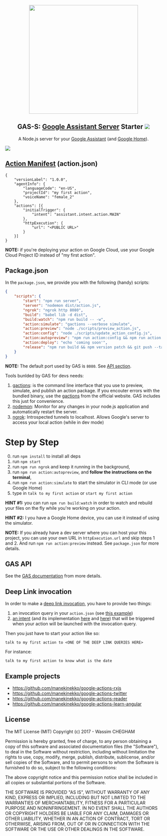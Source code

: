 <p align="center">
  <img src="https://cloud.githubusercontent.com/assets/1699357/21663314/b022ace0-d2df-11e6-8713-9f68b1c3ee3b.png" width="350">
</p>
<h2 align="center">GAS-S: <a href="https://github.com/manekinekko/google-actions-server">Google Assistant Server</a> Starter <img src="https://circleci.com/gh/manekinekko/google-actions-starter.svg?style=svg"></h2>
<p align="center">A Node.js server for your <a href="https://developers.google.com/actions/">Google Assistant</a> (and <a href="https://madeby.google.com/home/">Google Home</a>).</p>

<img src="https://cdn-images-1.medium.com/max/2000/1*51-QcjdjlRiy4_ya2NjA2g.png" align="center"/>


## [Action Manifest](https://developers.google.com/actions/develop/sdk/actions) (action.json)

```
{
    "versionLabel": "1.0.0",
    "agentInfo": {
        "languageCode": "en-US",
        "projectId": "my first action",
        "voiceName": "female_2"
    },
    "actions": [{
        "initialTrigger": {
            "intent": "assistant.intent.action.MAIN"
        },
        "httpExecution": {
            "url": "<PUBLIC URL>"
        }
    }]
}
```

**NOTE:** if you're deploying your action on Google Cloud, use your Google Cloud Project ID instead of "my first action".

## Package.json

In the `package.json`, we provide you with the following (handy) scripts: 

```json
{
    "scripts": {
        "start": "npm run server",
        "server": "nodemon dist/action.js",
        "ngrok": "ngrok http 8080",
        "build": "babel lib -d dist",
        "build:watch": "npm run build -- -w",
        "action:simulate": "gactions --verbose simulate",
        "action:preview": "node ./scripts/preview_action.js",
        "action:config": "node ./scripts/update_action_config.js",
        "action:autopreview": "npm run action:config && npm run action:preview",
        "action:deploy": "echo 'coming soon'",
        "release": "npm run build && npm version patch && git push --tags && git push && npm publish"
    }
}
```

**NOTE:** The default port used by GAS is `8080`. See [API section](https://github.com/manekinekko/google-actions-server#actionserverport--8080).

Tools bunlded by GAS for devs needs:

1. [gactions](https://developers.google.com/actions/tools/gactions-cli): is the command line interface that you use to preview, simulate, and publish an action package. If you encouter errors with the bundled binary, use the [gactions](https://developers.google.com/actions/tools/gactions-cli) from the official website. GAS includes this just for convenience. 
2. [nodemon](https://github.com/remy/nodemon): Monitor for any changes in your node.js application and automatically restart the server.
3. [ngrok](https://github.com/inconshreveable/ngrok): Introspected tunnels to localhost. Allows Google's server to access your local action (while in dev mode)

# Step by Step

0. run `npm install` to install all deps
4. run `npm start`
1. run `npm run ngrok` and keep it running in the background,
3. run `npm run action:autopreview`, and **follow the instructions on the terminal**,
5. run `npm run action:simulate` to start the simulator in CLI mode (or use Google Home)
6. type in `talk to my first action` or `start my first action`

**HINT #1:** you can run `npm run build:watch` in order to watch and rebuild your files on the fly while you're working on your action.

**HINT #2:** I you have a Google Home device, you can use it instead of using the simulator.

**NOTE:** If you already have a dev server where you can host your this project, you can use your own URL in `httpExecution.url` and skip steps 1 and 2. And run `npm run action:preview` instead. See `package.json` for more details.

## GAS API

See the [GAS documentation](https://github.com/manekinekko/google-actions-server) from more details.

## Deep Link invocation

In order to make a [deep link invocation](https://developers.google.com/actions/develop/sdk/invocation-and-discovery#deep_link_invocation), you have to provide two things:

1. an invocation query in your `action.json` (see [this example](https://github.com/manekinekko/google-actions-starter/blob/master/action.json#L17-L21))
2. [an intent](https://github.com/manekinekko/google-actions-starter/blob/master/action.json#L18) (and its implementation [here](https://github.com/manekinekko/google-actions-starter/blob/master/lib/action.js#L58) and [here](https://github.com/manekinekko/google-actions-starter/blob/master/lib/action.js#L42-L51)) that will be triggered when your action will be launched with the invocation query.

Then you just have to start your action like so: 

```
talk to my first action to <ONE OF THE DEEP LINK QUERIES HERE>
```

For instance: 

```
talk to my first action to know what is the date
```

## Example projects

- https://github.com/manekinekko/google-actions-rxjs
- https://github.com/manekinekko/google-actions-twitter
- https://github.com/manekinekko/google-actions-reader
- https://github.com/manekinekko/google-actions-learn-angular

## License

The MIT License (MIT)
Copyright (c) 2017 - Wassim CHEGHAM

Permission is hereby granted, free of charge, to any person obtaining a copy of this software and associated documentation files (the "Software"), to deal in the Software without restriction, including without limitation the rights to use, copy, modify, merge, publish, distribute, sublicense, and/or sell copies of the Software, and to permit persons to whom the Software is furnished to do so, subject to the following conditions:

The above copyright notice and this permission notice shall be included in all copies or substantial portions of the Software.

THE SOFTWARE IS PROVIDED "AS IS", WITHOUT WARRANTY OF ANY KIND, EXPRESS OR IMPLIED, INCLUDING BUT NOT LIMITED TO THE WARRANTIES OF MERCHANTABILITY, FITNESS FOR A PARTICULAR PURPOSE AND NONINFRINGEMENT. IN NO EVENT SHALL THE AUTHORS OR COPYRIGHT HOLDERS BE LIABLE FOR ANY CLAIM, DAMAGES OR OTHER LIABILITY, WHETHER IN AN ACTION OF CONTRACT, TORT OR OTHERWISE, ARISING FROM, OUT OF OR IN CONNECTION WITH THE SOFTWARE OR THE USE OR OTHER DEALINGS IN THE SOFTWARE.
